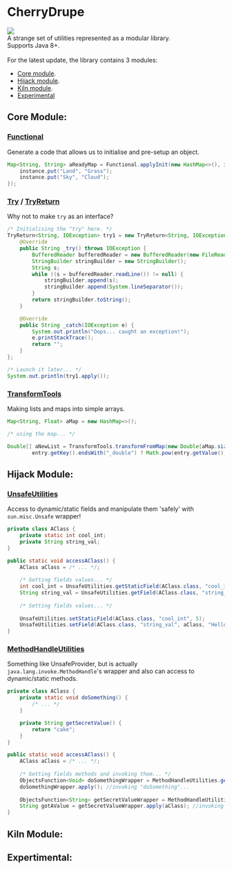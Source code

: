 # CherryDrupe
[![](https://jitpack.io/v/ChessChicken-KZ/CherryDrupe.svg)](https://jitpack.io/#ChessChicken-KZ/CherryDrupe)
<br>
A strange set of utilities represented as a modular library.
<br>
Supports Java 8+.
<br><br>
For the latest update, the library contains 3 modules:
- [Core module](#core-module).
- [Hijack module](#hijack-module).
- [Kiln module](#kiln-module).
- [Experimental](#experimental)

## Core Module:

### [Functional](https://github.com/ChessChicken-KZ/CherryDrupe/blob/main/src/main/java/kz/chesschicken/cherrydrupe/Functional.java)
Generate a code that allows us to initialise and pre-setup an object.
```java
Map<String, String> aReadyMap = Functional.applyInit(new HashMap<>(), instance -> {
    instance.put("Land", "Grass");
    instance.put("Sky", "Cloud");
});
```

### [Try](https://github.com/ChessChicken-KZ/CherryDrupe/blob/main/src/main/java/kz/chesschicken/cherrydrupe/tryint/Try.java) / [TryReturn](https://github.com/ChessChicken-KZ/CherryDrupe/blob/main/src/main/java/kz/chesschicken/cherrydrupe/tryint/TryReturn.java)
Why not to make `try` as an interface?
```java
/* Initialising the "try" here. */
TryReturn<String, IOException> try1 = new TryReturn<String, IOException>() {
    @Override
    public String _try() throws IOException {
        BufferedReader bufferedReader = new BufferedReader(new FileReader("readme.txt"));
        StringBuilder stringBuilder = new StringBuilder();
        String s;
        while ((s = bufferedReader.readLine()) != null) {
            stringBuilder.append(s);
            stringBuilder.append(System.lineSeparator());
        }
        return stringBuilder.toString();
    }

    @Override
    public String _catch(IOException e) {
        System.out.println("Oops... caught an exception!");
        e.printStackTrace();
        return "";
    }
};

/* Launch it later... */
System.out.println(try1.apply());
```

### [TransformTools](https://github.com/ChessChicken-KZ/CherryDrupe/blob/main/core/src/main/java/kz/chesschicken/cherrydrupe/TransformTools.java)
Making lists and maps into simple arrays.
```java
Map<String, Float> aMap = new HashMap<>();

/* using the map... */

Double[] aNewList = TransformTools.transformFromMap(new Double[aMap.size()], aMap, entry ->
        entry.getKey().endsWith("_double") ? Math.pow(entry.getValue(), 2) : entry.getValue());
```


## Hijack Module:

### [UnsafeUtilities](https://github.com/ChessChicken-KZ/CherryDrupe/blob/main/hijack/src/main/java/kz/chesschicken/cherrydrupe/hijack/impl/UnsafeUtilities.java)
Access to dynamic/static fields and manipulate them 'safely' with `sun.misc.Unsafe` wrapper!
```java
private class AClass {
    private static int cool_int;
    private String string_val;
}

public static void accessAClass() {
    AClass aClass = /* ... */;
    
    /* Getting fields values... */
    int cool_int = UnsafeUtilities.getStaticField(AClass.class, "cool_int");
    String string_val = UnsafeUtilities.getField(AClass.class, "string_val", aClass);
    
    /* Setting fields values... */
    
    UnsafeUtilities.setStaticField(AClass.class, "cool_int", 5);
    UnsafeUtilities.setField(AClass.class, "string_val", aClass, "Hello World!");
}
```

### [MethodHandleUtilities](https://github.com/ChessChicken-KZ/CherryDrupe/blob/main/hijack/src/main/java/kz/chesschicken/cherrydrupe/hijack/impl/MethodHandleUtilities.java)
Something like UnsafeProvider, but is actually `java.lang.invoke.MethodHandle`'s wrapper and also can access to dynamic/static methods.

```java
private class AClass {
    private static void doSomething() {
        /* ... */
    }

    private String getSecretValue() {
        return "cake";
    }
}

public static void accessAClass() {
    AClass aClass = /* ... */;
    
    /* Getting fields methods and invoking them... */
    ObjectsFunction<Void> doSomethingWrapper = MethodHandleUtilities.generateStaticMethod(AClass.class, "doSomething", void.class, new Class[0]);
    doSomethingWrapper.apply(); //invoking "doSomething"...
    
    ObjectsFunction<String> getSecretValueWrapper = MethodHandleUtilities.generateMethod(AClass.class, "getSecretValue", String.class, new Class[0]);
    String gotAValue = getSecretValueWrapper.apply(aClass); //invoking "getSecretValue"...
}
```

## Kiln Module:

## Expertimental:

